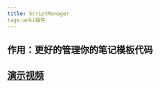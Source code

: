 ```yaml
---
title: ScriptManager
tags:anki插件
---
```

## 作用：更好的管理你的笔记模板代码
## [演示视频](https://www.youtube.com/watch?v=SzQs3ccUGWI&t=12s)
